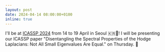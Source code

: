 ```yaml
---
layout: post
date: 2024-04-14 08:00:00+0100
inline: true
---
```


I'll be at <a href='https://2024.ieeeicassp.org'>ICASSP 2024</a> from 14 to 19 April in Seoul :kr::cherry_blossom:! I will be presenting our ICASSP paper "Disentangling the Spectral Properties of the Hodge Laplacians: Not All Small Eigenvalues Are Equal." on Thursday. :tada: